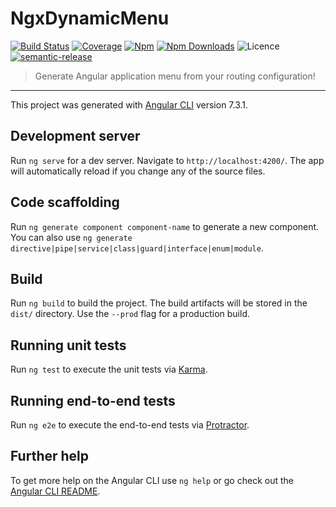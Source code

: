 # NgxDynamicMenu

[![Build Status](https://travis-ci.org/orchestratora/ngx-dynamic-menu.svg?branch=master)](https://travis-ci.org/orchestratora/ngx-dynamic-menu)
[![Coverage](https://img.shields.io/codecov/c/github/orchestratora/ngx-dynamic-menu.svg?maxAge=2592000)](https://codecov.io/gh/orchestratora/ngx-dynamic-menu)
[![Npm](https://img.shields.io/npm/v/@orchestrator/ngx-dynamic-menu.svg)](https://www.npmjs.com/package/@orchestrator/ngx-dynamic-menu)
[![Npm Downloads](https://img.shields.io/npm/dt/@orchestrator/ngx-dynamic-menu.svg)](https://www.npmjs.com/package/@orchestrator/ngx-dynamic-menu)
![Licence](https://img.shields.io/github/license/orchestratora/ngx-dynamic-menu.svg)
[![semantic-release](https://img.shields.io/badge/%20%20%F0%9F%93%A6%F0%9F%9A%80-semantic--release-e10079.svg)](https://github.com/semantic-release/semantic-release)

> Generate Angular application menu from your routing configuration!

---

This project was generated with [Angular CLI](https://github.com/angular/angular-cli) version 7.3.1.

## Development server

Run `ng serve` for a dev server. Navigate to `http://localhost:4200/`. The app will automatically reload if you change any of the source files.

## Code scaffolding

Run `ng generate component component-name` to generate a new component. You can also use `ng generate directive|pipe|service|class|guard|interface|enum|module`.

## Build

Run `ng build` to build the project. The build artifacts will be stored in the `dist/` directory. Use the `--prod` flag for a production build.

## Running unit tests

Run `ng test` to execute the unit tests via [Karma](https://karma-runner.github.io).

## Running end-to-end tests

Run `ng e2e` to execute the end-to-end tests via [Protractor](http://www.protractortest.org/).

## Further help

To get more help on the Angular CLI use `ng help` or go check out the [Angular CLI README](https://github.com/angular/angular-cli/blob/master/README.md).
